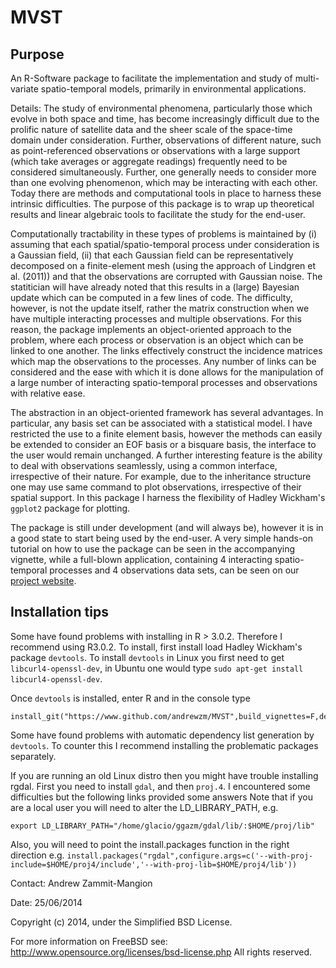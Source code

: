 MVST
=========

Purpose
-------

An R-Software package to facilitate the implementation and study of multi-variate spatio-temporal models, primarily in environmental applications. 
		
Details: The study of environmental phenomena, particularly those which evolve in both space and time, has become increasingly difficult due to the prolific nature of satellite data and the sheer scale of the space-time domain under consideration. Further, observations of different nature, such as point-referenced observations or observations with a large support (which take averages or aggregate readings) frequently need to be considered simultaneously. Further, one generally needs to consider more than one evolving phenomenon, which may be interacting with each other. Today there are methods and computational tools in place to harness these intrinsic difficulties. The purpose of this package is to wrap up theoretical results and linear algebraic tools to facilitate the study for the end-user.

Computationally tractability in these types of problems is maintained by (i) assuming that each spatial/spatio-temporal process under consideration is a Gaussian field, (ii) that each Gaussian field can be representatively decomposed on a finite-element mesh (using the approach of Lindgren et al. (2011)) and that the observations are corrupted with Gaussian noise. The statitician will have already noted that this results in a (large) Bayesian update which can be computed in a few lines of code. The difficulty, however, is not the update itself, rather the matrix construction when we have multiple interacting processes and multiple observations. For this reason, the package implements an object-oriented approach to the problem, where each process or observation is an object which can be linked to one another. The links effectively construct the incidence matrices which map the observations to the processes. Any number of links can be considered and the ease with which it is done allows for the manipulation of a large number of interacting spatio-temporal processes and observations with relative ease. 

The abstraction in an object-oriented framework has several advantages. In particular, any basis set can be associated with a statistical model. I have restricted the use to a finite element basis, however the methods can easily be extended to consider an EOF basis or a bisquare basis, the interface to the user would remain unchanged. A further interesting feature is the ability to deal with observations seamlessly, using a common interface, irrespective of their nature. For example, due to the inheritance structure one may use same command to plot observations, irrespective of their spatial support. In this package I harness the flexibility of Hadley Wickham's `ggplot2` package for plotting.

The package is still under development (and will always be), however it is in a good state to start being used by the end-user. A very simple hands-on tutorial on how to use the package can be seen in the accompanying vignette, while a full-blown application, containing 4 interacting spatio-temporal processes and 4 observations data sets, can be seen on our [project website](http://www.rates-antarctica.net/).
		
Installation tips
-------

Some have found problems with installing in R > 3.0.2. Therefore I recommend using R3.0.2. 
To install, first install load Hadley Wickham's package `devtools`. To install `devtools` in Linux you first need to get `libcurl4-openssl-dev`, in Ubuntu one would type `sudo apt-get install libcurl4-openssl-dev`.

Once `devtools` is installed, enter R and in the console type
	
	install_git("https://www.github.com/andrewzm/MVST",build_vignettes=F,dependencies=T)

Some have found problems with automatic dependency list generation by `devtools`. To counter this I recommend installing the problematic packages separately.

If you are running an old Linux distro then you might have trouble installing rgdal. First you need to install `gdal`, and then `proj.4`. I encountered some difficulties but the following links provided some answers
[](http://trac.osgeo.org/proj/ticket/153)
[](http://lightningismyname.blogspot.co.uk/2010/10/fixing-errors-with-nan-c-const-and-gcc.html)
Note that if you are a local user you will need to alter the LD_LIBRARY_PATH, e.g.

`export LD_LIBRARY_PATH="/home/glacio/ggazm/gdal/lib/:$HOME/proj/lib"`

Also, you will need to point the install.packages function in the right direction e.g.
`install.packages("rgdal",configure.args=c('--with-proj-include=$HOME/proj4/include','--with-proj-lib=$HOME/proj4/lib'))`

Contact:	Andrew Zammit-Mangion

Date:	25/06/2014

Copyright (c) 2014, under the Simplified BSD License. 

For more information on FreeBSD see: http://www.opensource.org/licenses/bsd-license.php
All rights reserved.
